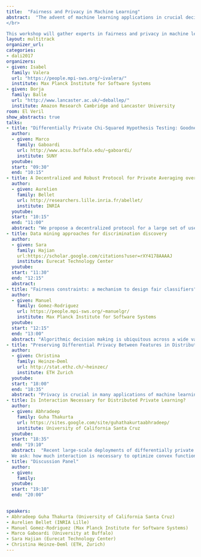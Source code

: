 ```yaml
---
title:  "Fairness and Privacy in Machine Learning"
abstract:  "The advent of machine learning applications in crucial decision-making processes including law, medicine, banking and education raises a number of important issues with technical and societal ramifications. Driven by these concerns, a growing body of research addresses questions related to fairness, bias, privacy and interpretability in machine learning and artificial intelligence. A fundamental problem in this area is devising formal definitions of these concepts that match the intuitions and properties that users expect from a fair/private/unbiased/interpretable system. Among these, fairness and privacy have seen important success in recent years with the proposal and adoption of definitions that can now be used to certify that machine learning algorithms make fair predictions or respect the privacy of the users in the training dataset.
</br>

This workshop will gather experts in fairness and privacy in machine learning with the goal of discussing the latest technical advances in the area. Additionally, the workshop will serve as a platform to highlight application domains with a pressing need for fairness and privacy technologies. The program also includes a panel discussion where speakers and attendees will have a chance to explore the challenges involved in deploying such technologies and brainstorm about the impact that research in these areas will have in our society."
layout: multitrack
organizer_url: 
categories:
- dali2017
organizers:
- given: Isabel 
  family: Valera
  url: "https://people.mpi-sws.org/~ivalera/"
  institute: Max Planck Institute for Software Systems
- given: Borja 
  family: Balle
  url: "http://www.lancaster.ac.uk/~deballep/"
  institute: Amazon Research Cambridge and Lancaster University
room: El Veril
show_abstracts: true
talks:
- title: "Differentially Private Chi-Squared Hypothesis Testing: Goodness of Fit and Independence Testing"
  author:
  - given: Marco
    family: Gaboardi
    url: http://www.acsu.buffalo.edu/~gaboardi/
    institute: SUNY
  youtube: 
  start: "09:30"
  end: "10:15"
- title: A Decentralized and Robust Protocol for Private Averaging over Highly Distributed Data
  author:
  - given: Aurelien
    family: Bellet
    url: http://researchers.lille.inria.fr/abellet/
    institute: INRIA
  youtube: 
  start: "10:15"
  end: "11:00"
  abstract: "We propose a decentralized protocol for a large set of users to privately compute averages over their joint data, which can be used to learn more complex machine learning models. Our protocol can find a solution of arbitrary accuracy, does not rely on a trusted third party and preserves the privacy of users throughout the execution in both the honest-but-curious and malicious adversary models. Furthermore, we design a verification procedure which offers protection against malicious users joining the service with the goal of manipulating the outcome of the algorithm."
- title: Data mining approaches for discrimination discovery
  author:
  - given: Sara
    family: Hajian
    url:https://scholar.google.com/citations?user=rXY4178AAAAJ
    institute: Eurecat Technology Center
  youtube: 
  start: "11:30"
  end: "12:15"
  abstract: 
- title: "Fairness constraints: a mechanism to design fair classifiers"
  author:
  - given: Manuel
    family: Gomez-Rodriguez
    url: https://people.mpi-sws.org/~manuelgr/
    institute: Max Planck Institute for Software Systems
  youtube: 
  start: "12:15"
  end: "13:00"
  abstract: "Algorithmic decision making is ubiquitous across a wide variety of online as well as offline services. However, there is a growing concern that these automated decisions can lead, even in the absence of intent, to a lack of fairness, i.e., their outcomes can disproportionately hurt (or, benefit) particular groups of people sharing one or more sensitive attributes (e.g., race, sex). In this talk, I will introduce a flexible mechanism to design fair classifiers by leveraging  a novel intuitive measure of decision boundary (un)fairness. I will then show that this mechanism can be easily incorporated into the formulation of several well-known margin based classifiers, without increasing their complexity, and it allows for a fine-grained control on the degree of fairness, often at a small cost in terms of accuracy."
- title: "Preserving Differential Privacy Between Features in Distributed Estimation"
  author:
  - given: Christina
    family: Heinze-Deml
    url: http://stat.ethz.ch/~heinzec/
    institute: ETH Zurich
  youtube: 
  start: "18:00"
  end: "18:35"
  abstract: "Privacy is crucial in many applications of machine learning. Legal, ethical and societal issues restrict the sharing of sensitive data making it difficult to learn from datasets that are partitioned between many parties. One important instance of such a distributed setting arises when information about each record in the dataset is held by different data owners (the design matrix is <i>vertically-partitioned</i>). In this setting few approaches exist for private data sharing for the purposes of statistical estimation and the classical setup of differential privacy with a <i>trusted curator</i> preparing the data does not apply. We introduce S-differential privacy which extends single-party differential privacy to the distributed, vertically-partitioned case. We then propose a scalable framework for distributed estimation where each party communicates perturbed sketches of their locally held features ensuring S-differential privacy is preserved. For L2-penalized supervised learning problems our proposed method has bounded estimation error compared with the optimal estimates obtained without privacy constraints in the non-distributed setting. We confirm this empirically on real world and synthetic datasets."
- title: Is Interaction Necessary for Distributed Private Learning?
  author:
  - given: Abhradeep
    family: Guha Thakurta
    url: https://sites.google.com/site/guhathakurtaabhradeep/
    institute: University of California Santa Cruz
  youtube: 
  start: "18:35"
  end: "19:10"
  abstract:  "Recent large-scale deployments of differentially private algorithms employ the local model for privacy (sometimes called the randomized response), where data are randomized on individual's devices before being sent to a server that computes approximate, aggregate statistics. The server need not be trusted for privacy, leaving data control in users' hands. For an important class of convex optimization problems (including logistic regression, support vector machines, and the Euclidean median), the best known locally differentially private algorithm are highly interactive. With n users in the protocol, they use n rounds of back and forth communication. The server exchanges messages with each user only once, but must do so in sequence. 
  We ask: how much interaction is necessary to optimize convex functions in the local DP model? We give a new noninteractive algorithm for local, differentially private convex optimization. For 1-dimensional problems, its error matches the error of the interactive solutions, which are optimal. As the dimension grows, however, our algorithm's required sample size grows exponentially with the dimension.  We show that this dependency is necessary for a large family of algorithms (including those in the literature). Finally, we study algorithms that use interaction sparingly. We show that several natural locally DP algorithms---analogues of gradient descent and the cutting plane method---obtain low error using relatively few rounds."
- title: "Discussion Panel"
  author:
  - given:
    family:
  youtube: 
  start: "19:10"
  end: "20:00"
   

speakers:
- Abhradeep Guha Thakurta (University of California Santa Cruz)
- Aurelien Bellet (INRIA Lille)
- Manuel Gomez-Rodriguez (Max Planck Institute for Software Systems)
- Marco Gaboardi (University at Buffalo)
- Sara Hajian (Eurecat Technology Center)
- Christina Heinze-Deml (ETH, Zurich)
---
```


